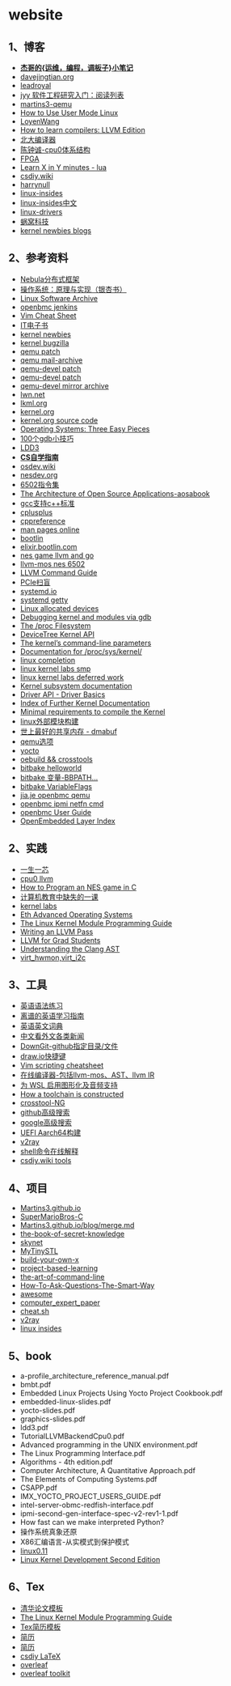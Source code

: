 # website

## 1、博客

- [**杰哥的{运维，编程，调板子}小笔记**](https://jia.je/)
- [davejingtian.org](https://davejingtian.org/)
- [leadroyal](https://leadroyal.cn/)
- [jyy 软件工程研究入门：阅读列表](https://jyywiki.cn/ISER/2020/Reading_List.html)
- [martins3-qemu](https://martins3.github.io/)
- [How to Use User Mode Linux](https://xeiaso.net/blog/howto-usermode-linux-2019-07-07/)
- [LoyenWang](https://www.cnblogs.com/LoyenWang)
- [How to learn compilers: LLVM Edition](https://lowlevelbits.org/how-to-learn-compilers-llvm-edition/)
- [北大编译器](https://pku-minic.github.io/online-doc/#/)
- [陈钟诚-cpu0体系结构](http://ccckmit.wikidot.com/)
- [FPGA](https://danstrother.com/)
- [Learn X in Y minutes - lua](https://learnxinyminutes.com/lua)
- [csdiy.wiki](https://csdiy.wiki/)
- [harrynull](https://blog.harrynull.tech/)
- [linux-insides](https://0xax.gitbooks.io/linux-insides/content/)
- [linux-insides中文](https://docs.hust.openatom.club/linux-insides-zh)
- [linux-drivers](https://embetronicx.com/tutorials/linux/device-drivers/)
- [蜗窝科技](http://www.wowotech.net/)
- [kernel newbies blogs](https://kernelnewbies.org/PersonalPages)

## 2、参考资料

- [Nebula分布式框架](https://gitee.com/Bwar/Nebula)
- [操作系统：原理与实现（银杏书）](https://ipads.se.sjtu.edu.cn/ospi/)
- [Linux Software Archive](https://fossies.org/)
- [openbmc jenkins](https://jenkins.openbmc.org/)
- [Vim Cheat Sheet](https://vim.rtorr.com/lang/zh_cn)
- [IT电子书](https://it-ebooks.info/)
- [kernel newbies](https://kernelnewbies.org/)
- [kernel bugzilla](https://bugzilla.kernel.org/)
- [qemu patch](https://patchew.org/QEMU/)
- [qemu mail-archive](https://www.mail-archive.com/qemu-commits@nongnu.org/)
- [qemu-devel patch](https://patchwork.kernel.org/project/qemu-devel/list/)
- [qemu-devel patch](https://patchwork.ozlabs.org/project/qemu-devel/list/)
- [qemu-devel mirror archive](https://yhbt.net/lore/qemu-devel/?t=20241122032504)
- [lwn.net](https://lwn.net/)
- [lkml.org](https://lkml.org/)
- [kernel.org](https://kernel.org/)
- [kernel.org source code](https://web.git.kernel.org/pub/scm/docs/kernel/website.git/tree/)
- [Operating Systems: Three Easy Pieces](https://pages.cs.wisc.edu/~remzi/OSTEP/)
- [100个gdb小技巧](https://wizardforcel.gitbooks.io/100-gdb-tips/content/)
- [LDD3](https://static.lwn.net/images/pdf/LDD3/ch15.pdf)
- [**CS自学指南**](https://csdiy.wiki/)
- [osdev.wiki](https://osdev.wiki/wiki/Expanded_Main_Page)
- [nesdev.org](https://www.nesdev.org/)
- [6502指令集](https://www.nesdev.org/obelisk-6502-guide/reference.html)
- [The Architecture of Open Source Applications-aosabook](https://aosabook.org/)
- [gcc支持c++标准](https://gcc.gnu.org/projects/cxx-status.html)
- [cplusplus](https://cplusplus.com/)
- [cppreference](https://en.cppreference.com/w/)
- [man pages online](https://man7.org/linux/man-pages/index.html)
- [bootlin](https://bootlin.com/)
- [elixir.bootlin.com](https://elixir.bootlin.com/)
- [nes game llvm and go](https://andrewkelley.me/post/jamulator.html)
- [llvm-mos nes 6502](https://llvm-mos.org/wiki/NES_targets)
- [LLVM Command Guide](https://llvm.org/docs/CommandGuide/index.html)
- [PCIe扫盲](https://blog.chinaaet.com/justlxy/p/5100053328)
- [systemd.io](https://systemd.io/)
- [systemd getty](https://0pointer.de/blog/projects/serial-console.html)
- [Linux allocated devices](https://docs.kernel.org/admin-guide/devices.html)
- [Debugging kernel and modules via gdb](https://docs.kernel.org/process/debugging/gdb-kernel-debugging.html)
- [The /proc Filesystem](https://docs.kernel.org/filesystems/proc.html)
- [DeviceTree Kernel API](https://docs.kernel.org/devicetree/kernel-api.html)
- [The kernel’s command-line parameters](https://docs.kernel.org/admin-guide/kernel-parameters.html)
- [Documentation for /proc/sys/kernel/](https://docs.kernel.org/admin-guide/sysctl/kernel.html)
- [linux completion](https://docs.kernel.org/scheduler/completion.html)
- [linux kernel labs smp](https://linux-kernel-labs.github.io/refs/heads/master/lectures/smp.html)
- [linux kernel labs deferred work](https://linux-kernel-labs.github.io/refs/heads/master/labs/deferred_work.html)
- [Kernel subsystem documentation](https://docs.kernel.org/subsystem-apis.html)
- [Driver API - Driver Basics](https://docs.kernel.org/driver-api/basics.html)
- [Index of Further Kernel Documentation](https://docs.kernel.org/process/kernel-docs.html)
- [Minimal requirements to compile the Kernel](https://docs.kernel.org/process/changes.html)
- [linux外部模块构建](https://docs.kernel.org/kbuild/modules.html)
- [世上最好的共享内存 - dmabuf](https://cloud.tencent.com/developer/article/1551288)
- [qemu选项](https://www.qemu.org/docs/master/system/qemu-manpage.html)
- [yocto](https://docs.yoctoproject.org/)
- [oebuild && crosstools](https://pages.openeuler.openatom.cn/embedded/docs/build/html/openEuler-24.03-LTS/index.html)
- [bitbake helloworld](https://docs.yoctoproject.org/bitbake/2.10/bitbake-user-manual/bitbake-user-manual-hello.html)
- [bitbake 变量-BBPATH...](https://docs.yoctoproject.org/bitbake/2.10/bitbake-user-manual/bitbake-user-manual-ref-variables.html)
- [bitbake VariableFlags](https://docs.yoctoproject.org/bitbake/2.10/bitbake-user-manual/bitbake-user-manual-metadata.html#variable-flags)
- [jia.je openbmc qemu](https://jia.je/system/2023/08/11/openbmc-qemu/)
- [openbmc ipmi netfn cmd](https://computercheese.blogspot.com/)
- [openbmc User Guide](https://docs.graphcore.ai/projects/bmc-user-guide/en/latest/)
- [OpenEmbedded Layer Index](http://layers.openembedded.org/layerindex/branch/master/layers/)

## 2、实践

- [一生一芯](https://ysyx.oscc.cc/)
- [cpu0 llvm](https://jonathan2251.github.io/lbd/)
- [How to Program an NES game in C](https://nesdoug.com/)
- [计算机教育中缺失的一课](https://missing-semester-cn.github.io/)
- [kernel labs](https://linux-kernel-labs.github.io/refs/heads/master/)
- [Eth Advanced Operating Systems](https://archive-systems.ethz.ch/node/1625)
- [The Linux Kernel Module Programming Guide](https://sysprog21.github.io/lkmpg/)
- [Writing an LLVM Pass](https://llvm.org/docs/WritingAnLLVMPass.html)
- [LLVM for Grad Students](https://www.cs.cornell.edu/~asampson/blog/llvm.html)
- [Understanding the Clang AST](https://jonasdevlieghere.com/post/understanding-the-clang-ast/)
- [virt_hwmon,virt_i2c](https://gitee.com/jerry_chg/virt_hwmon_v2.0)

## 3、工具

- [英语语法练习](https://elt.oup.com/student/practicegrammar/?cc=global&selLanguage=en)
- [离谱的英语学习指南](https://byoungd.github.io/English-level-up-tips/#/)
- [英语英文词典](https://www.oxfordlearnersdictionaries.com/definition/english)
- [中文看外文各类新闻](https://www.buzzing.cc/)
- [DownGit-github指定目录/文件](https://minhaskamal.github.io/DownGit/#/home)
- [draw.io快捷键](https://app.diagrams.net/shortcuts.svg)
- [Vim scripting cheatsheet](https://devhints.io/vimscript)
- [在线编译器-包括llvm-mos、AST、llvm IR](https://godbolt.org/)
- [为 WSL 启用图形化及音频支持](https://blog.sandtears.com/2020/02/27/wsl-gui-audio-support.html)
- [How a toolchain is constructed](https://crosstool-ng.github.io/docs/toolchain-construction/)
- [crosstool-NG](https://crosstool-ng.github.io/)
- [github高级搜索](https://github.com/search/advanced)
- [google高级搜索](https://www.google.com/advanced_search)
- [UEFI Aarch64构建](https://www.cnblogs.com/rayuu)
- [v2ray](https://v2ray.com/)
- [shell命令在线解释](https://explainshell.com/)
- [csdiy.wiki tools](https://csdiy.wiki/%E5%BF%85%E5%AD%A6%E5%B7%A5%E5%85%B7/tools/)

## 4、项目

- [Martins3.github.io](https://github.com/Martins3/Martins3.github.io)
- [SuperMarioBros-C](https://github.com/MitchellSternke/SuperMarioBros-C)
- [Martins3.github.io/blog/merge.md](https://github.com/Martins3/Martins3.github.io/blob/master/blog/merge.md)
- [the-book-of-secret-knowledge](https://github.com/trimstray/the-book-of-secret-knowledge)
- [skynet](https://github.com/cloudwu/skynet)
- [MyTinySTL](https://github.com/Alinshans/MyTinySTL)
- [build-your-own-x](https://github.com/codecrafters-io/build-your-own-x)
- [project-based-learning](https://github.com/practical-tutorials/project-based-learning)
- [the-art-of-command-line](https://github.com/jlevy/the-art-of-command-line)
- [How-To-Ask-Questions-The-Smart-Way](https://github.com/ryanhanwu/How-To-Ask-Questions-The-Smart-Way)
- [awesome](https://github.com/sindresorhus/awesome)
- [computer_expert_paper](https://github.com/0voice/computer_expert_paper)
- [cheat.sh](https://github.com/chubin/cheat.sh)
- [v2ray](https://github.com/v2ray/v2ray-core)
- [linux insides](https://github.com/0xAX/linux-insides)

## 5、book

- a-profile_architecture_reference_manual.pdf
- bmbt.pdf
- Embedded Linux Projects Using Yocto Project Cookbook.pdf
- embedded-linux-slides.pdf
- yocto-slides.pdf
- graphics-slides.pdf
- ldd3.pdf
- TutorialLLVMBackendCpu0.pdf
- Advanced programming in the UNIX environment.pdf
- The Linux Programming Interface.pdf
- Algorithms - 4th edition.pdf
- Computer Architecture, A Quantitative Approach.pdf
- The Elements of Computing Systems.pdf
- CSAPP.pdf
- IMX_YOCTO_PROJECT_USERS_GUIDE.pdf
- intel-server-obmc-redfish-interface.pdf
- ipmi-second-gen-interface-spec-v2-rev1-1.pdf
- How fast can we make interpreted Python?
- 操作系统真象还原
- X86汇编语言-从实模式到保护模式
- [linux0.11](https://github.com/dibingfa/flash-linux0.11-talk)
- [Linux Kernel Development Second Edition](https://litux.nl/mirror/kerneldevelopment/0672327201/toc.html)

## 6、Tex

- [清华论文模板](https://github.com/tuna/thuthesis)
- [The Linux Kernel Module Programming Guide](https://github.com/sysprog21/lkmpg)
- [Tex简历模板](https://github.com/posquit0/Awesome-CV)
- [简历](https://github.com/billryan/resume)
- [简历](https://github.com/sb2nov/resume)
- [csdiy LaTeX](https://csdiy.wiki/%E5%BF%85%E5%AD%A6%E5%B7%A5%E5%85%B7/LaTeX/)
- [overleaf](https://github.com/overleaf/overleaf)
- [overleaf toolkit](https://github.com/overleaf/toolkit/)